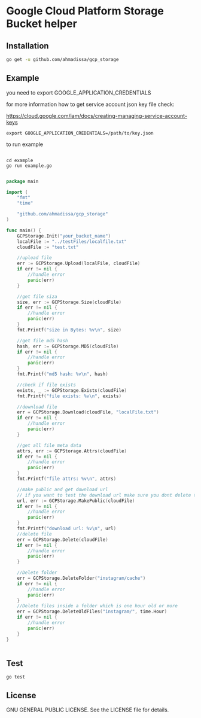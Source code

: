 # Google Cloud Platform Storage Bucket helper





## Installation

```sh
go get -u github.com/ahmadissa/gcp_storage
```


## Example

you need to export GOOGLE_APPLICATION_CREDENTIALS

for more information how to get service account json key file check:


https://cloud.google.com/iam/docs/creating-managing-service-account-keys

```
export GOOGLE_APPLICATION_CREDENTIALS=/path/to/key.json
```

to run example

```

cd example
go run example.go

```

```go

package main

import (
	"fmt"
	"time"

	"github.com/ahmadissa/gcp_storage"
)

func main() {
	GCPStorage.Init("your_bucket_name")
	localFile := "../testFiles/localfile.txt"
	cloudFile := "test.txt"

	//upload file
	err := GCPStorage.Upload(localFile, cloudFile)
	if err != nil {
		//handle error
		panic(err)
	}

	//get file siza
	size, err := GCPStorage.Size(cloudFile)
	if err != nil {
		//handle error
		panic(err)
	}
	fmt.Printf("size in Bytes: %v\n", size)

	//get file md5 hash
	hash, err := GCPStorage.MD5(cloudFile)
	if err != nil {
		//handle error
		panic(err)
	}
	fmt.Printf("md5 hash: %v\n", hash)

	//check if file exists
	exists, _ := GCPStorage.Exists(cloudFile)
	fmt.Printf("file exists: %v\n", exists)

	//download file
	err = GCPStorage.Download(cloudFile, "localFile.txt")
	if err != nil {
		//handle error
		panic(err)
	}

	//get all file meta data
	attrs, err := GCPStorage.Attrs(cloudFile)
	if err != nil {
		//handle error
		panic(err)
	}
	fmt.Printf("file attrs: %v\n", attrs)

	//make public and get download url
	// if you want to test the download url make sure you dont delete the file in last example function
	url, err := GCPStorage.MakePublic(cloudFile)
	if err != nil {
		//handle error
		panic(err)
	}
	fmt.Printf("download url: %v\n", url)
	//delete file
	err = GCPStorage.Delete(cloudFile)
	if err != nil {
		//handle error
		panic(err)
	}

	//Delete folder
	err = GCPStorage.DeleteFolder("instagram/cache")
	if err != nil {
		//handle error
		panic(err)
	}
	//Delete files inside a folder which is one hour old or more
	err = GCPStorage.DeleteOldFiles("instagram/", time.Hour)
	if err != nil {
		//handle error
		panic(err)
	}
}



```
## Test

```
go test
```
## License

GNU GENERAL PUBLIC LICENSE. See the LICENSE file for details.
